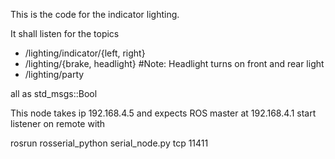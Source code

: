 This is the code for the indicator lighting.

It shall listen for the topics
- /lighting/indicator/{left, right}
- /lighting/{brake, headlight}       #Note: Headlight turns on front and rear light
- /lighting/party

all as std_msgs::Bool

This node takes ip 192.168.4.5 and expects ROS master at 192.168.4.1
start listener on remote with

rosrun rosserial_python serial_node.py tcp 11411
